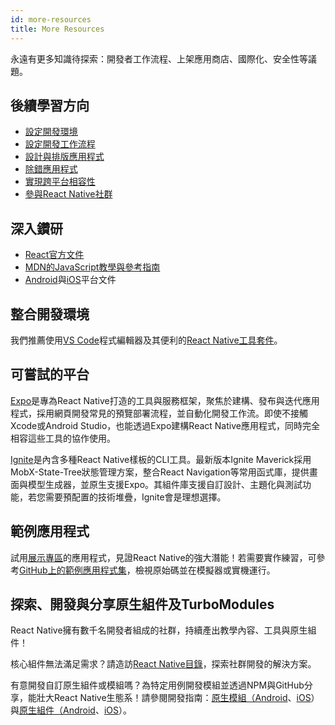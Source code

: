 ```yaml
---
id: more-resources
title: More Resources
---
```


永遠有更多知識待探索：開發者工作流程、上架應用商店、國際化、安全性等議題。

## 後續學習方向

- [設定開發環境](environment-setup)
- [設定開發工作流程](running-on-device)
- [設計與排版應用程式](flexbox)
- [除錯應用程式](debugging)
- [實現跨平台相容性](platform-specific-code)
- [參與React Native社群](/community/overview)

## 深入鑽研

- [React官方文件](https://reactjs.org/docs/hello-world.html)
- [MDN的JavaScript教學與參考指南](https://developer.mozilla.org/en-US/docs/Web/JavaScript)
- [Android](https://developer.android.com/docs)與[iOS](https://developer.apple.com/documentation/uikit)平台文件

## 整合開發環境

我們推薦使用[VS Code](https://code.visualstudio.com/)程式編輯器及其便利的[React Native工具套件](https://marketplace.visualstudio.com/items?itemName=msjsdiag.vscode-react-native)。

## 可嘗試的平台

[Expo](https://docs.expo.dev/)是專為React Native打造的工具與服務框架，聚焦於建構、發布與迭代應用程式，採用網頁開發常見的預覽部署流程，並自動化開發工作流。即使不接觸Xcode或Android Studio，也能透過Expo建構React Native應用程式，同時完全相容這些工具的協作使用。

[Ignite](https://github.com/infinitered/ignite)是內含多種React Native樣板的CLI工具。最新版本Ignite Maverick採用MobX-State-Tree狀態管理方案，整合React Navigation等常用函式庫，提供畫面與模型生成器，並原生支援Expo。其組件庫支援自訂設計、主題化與測試功能，若您需要預配置的技術堆疊，Ignite會是理想選擇。

## 範例應用程式

試用[展示專區](https://reactnative.dev/showcase)的應用程式，見證React Native的強大潛能！若需要實作練習，可參考[GitHub上的範例應用程式集](https://github.com/ReactNativeNews/React-Native-Apps)，檢視原始碼並在模擬器或實機運行。

## 探索、開發與分享原生組件及TurboModules

React Native擁有數千名開發者組成的社群，持續產出教學內容、工具與原生組件！

核心組件無法滿足需求？請造訪[React Native目錄](https://reactnative.directory)，探索社群開發的解決方案。

有意開發自訂原生組件或模組嗎？為特定用例開發模組並透過NPM與GitHub分享，能壯大React Native生態系！請參閱開發指南：[原生模組（Android](native-modules-android.md)、[iOS](native-modules-ios.md)）與[原生組件（Android](native-components-android.md)、[iOS](native-components-ios.md)）。